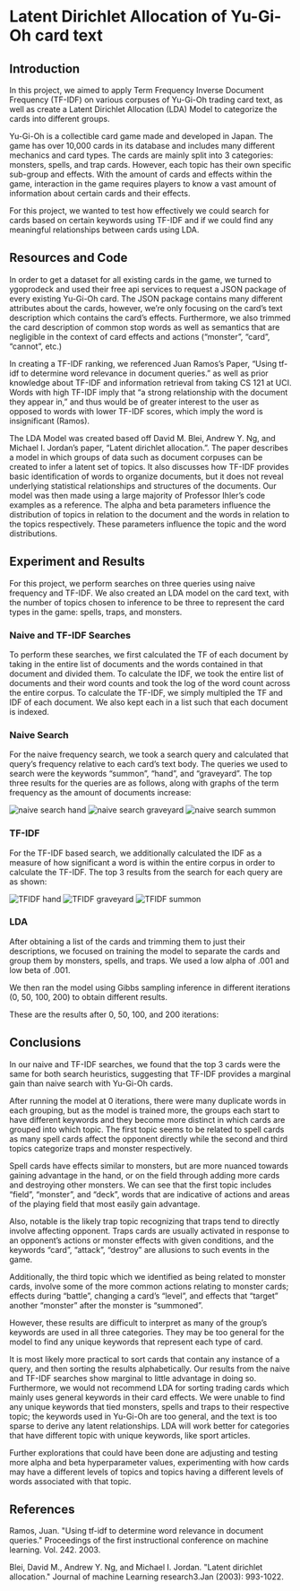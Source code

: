 # Latent Dirichlet Allocation of Yu-Gi-Oh card text

## Introduction

In this project, we aimed to apply Term Frequency Inverse Document Frequency (TF-IDF) on various corpuses of Yu-Gi-Oh trading card text, as well as create a Latent Dirichlet Allocation (LDA) Model to categorize the cards into different groups. 

Yu-Gi-Oh is a collectible card game made and developed in Japan. The game has over 10,000 cards in its database and includes many different mechanics and card types. The cards are mainly split into 3 categories: monsters, spells, and trap cards. However, each topic has their own specific sub-group and effects. With the amount of cards and effects within the game, interaction in the game requires players to know a vast amount of information about certain cards and their effects. 

For this project, we wanted to test how effectively we could search for cards based on certain keywords using TF-IDF and if we could find any meaningful relationships between cards using LDA.

## Resources and Code

In order to get a dataset for all existing cards in the game, we turned to ygoprodeck and used their free api services to request a JSON package of every existing Yu-Gi-Oh card. The JSON package contains many different attributes about the cards, however, we’re only focusing on the card’s text description which contains the card’s effects. Furthermore, we also trimmed the card description of common stop words as well as semantics that are negligible in the context of card effects and actions (“monster”, “card”, “cannot”, etc.)

In creating a TF-IDF ranking, we referenced Juan Ramos’s Paper, “Using tf-idf to determine word relevance in document queries.” as well as prior knowledge about TF-IDF and information retrieval from taking CS 121 at UCI. Words with high TF-IDF imply that “a strong relationship with the document they appear in,” and thus would be of greater interest to the user as opposed to words with lower TF-IDF scores, which imply the word is insignificant (Ramos).

The LDA Model was created based off David M. Blei, Andrew Y. Ng, and Michael I. Jordan’s paper, “Latent dirichlet allocation.”. The paper describes a model in which groups of data such as document corpuses can be created to infer a latent set of topics. It also discusses how TF-IDF provides basic identification of words to organize documents, but it does not reveal underlying statistical relationships and structures of the documents. Our model was then made using a large majority of Professor Ihler’s code examples as a reference. The alpha and beta parameters influence the distribution of topics in relation to the document and the words in relation to the topics respectively. These parameters influence the topic and the word distributions.


## Experiment and Results

For this project, we perform searches on three queries using naive frequency and TF-IDF. We also created an LDA model on the card text, with the number of topics chosen to inference to be three to represent the card types in the game: spells, traps, and monsters. 

### Naive and TF-IDF Searches
To perform these searches, we first calculated the TF of each document by taking in the entire list of documents and the words contained in that document and divided them. To calculate the IDF,  we took the entire list of documents and their word counts and took the log of the word count across the entire corpus. To calculate the TF-IDF, we simply multipled the TF and IDF of each document. We also kept each in a list such that each document is indexed.

### Naive Search
For the naive frequency search, we took a search query and calculated that query’s frequency relative to each card’s text body. The queries we used to search were the keywords “summon”, “hand”, and “graveyard”. The top three results for the queries are as follows, along with graphs of the term frequency as the amount of documents increase:

![naive search hand](https://github.com/Marshh/LDAYuGiOh/blob/master/Images/naiveSearchHand.png)
![naive search graveyard](https://github.com/Marshh/LDAYuGiOh/blob/master/Images/naiveSeachGraveyard.png)
![naive search summon](https://github.com/Marshh/LDAYuGiOh/blob/master/Images/naiveSearchSummon.png)

### TF-IDF
For the TF-IDF based search, we additionally calculated the IDF as a measure of how significant a word is within the entire corpus in order to calculate the TF-IDF. The top 3 results from the search for each query are as shown:

![TFIDF hand](https://github.com/Marshh/LDAYuGiOh/blob/master/Images/tfidfSearchHand.png)
![TFIDF graveyard](https://github.com/Marshh/LDAYuGiOh/blob/master/Images/tfidfSearchGraveyard.PNG)
![TFIDF summon](https://github.com/Marshh/LDAYuGiOh/blob/master/Images/tfidfSearchSummon.PNG)

### LDA
After obtaining a list of the cards and trimming them to just their descriptions, we focused on training the model to separate the cards and group them by monsters, spells, and traps. We used a low alpha of .001 and low beta of .001. 

We then ran the model using Gibbs sampling inference in different iterations (0, 50, 100, 200) to obtain different results.

These are the results after 0, 50, 100, and 200 iterations:


## Conclusions

In our naive and TF-IDF searches, we found that the top 3 cards were the same for both search heuristics, suggesting that TF-IDF provides a marginal gain than naive search with Yu-Gi-Oh cards.

After running the model at 0 iterations, there were many duplicate words in each grouping, but as the model is trained more, the groups each start to have different keywords and they become more distinct in which cards are grouped into which topic. The first topic seems to be related to spell cards as many spell cards affect the opponent directly while the second and third topics categorize traps and monster respectively. 

Spell cards have effects similar to monsters, but are more nuanced towards gaining advantage in the hand, or on the field through adding more cards and destroying other monsters. We can see that the first topic includes “field”, “monster”, and “deck”, words that are indicative of actions and areas of the playing field that most easily gain advantage.

Also, notable is the likely trap topic recognizing that traps tend to directly involve affecting opponent. Traps cards are usually activated in response to an opponent’s actions or monster effects with given conditions, and the keywords “card”, “attack”, “destroy” are allusions to such events in the game.

Additionally, the third topic which we identified as being related to monster cards, involve some of the more common actions relating to monster cards; effects during “battle”, changing a card’s “level”, and effects that “target” another “monster” after the monster is “summoned”.

However, these results are difficult to interpret as many of the group’s keywords are used in all three categories. They may be too general for the model to find any unique keywords that represent each type of card.

It is most likely more practical to sort cards that contain any instance of a query, and then sorting the results alphabetically. Our results from the naive and TF-IDF searches show marginal to little advantage in doing so. Furthermore, we would not recommend LDA for sorting trading cards which mainly uses general keywords in their card effects. We were unable to find any unique keywords that tied monsters, spells and traps to their respective topic; the keywords used in Yu-Gi-Oh are too general, and the text is too sparse to derive any latent relationships. LDA will work better for categories that have different topic with unique keywords, like sport articles.

Further explorations that could have been done are adjusting and testing more alpha and beta hyperparameter values, experimenting with how cards may have a different levels of topics and topics having a different levels of words associated with that topic. 

## References

Ramos, Juan. "Using tf-idf to determine word relevance in document queries." Proceedings of the first instructional conference on machine learning. Vol. 242. 2003.

Blei, David M., Andrew Y. Ng, and Michael I. Jordan. "Latent dirichlet allocation." Journal of machine Learning research3.Jan (2003): 993-1022.
